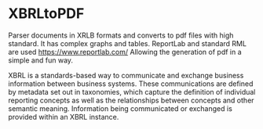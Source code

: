 # XBRLtoPDF
Parser documents in XRLB formats and converts to pdf files with high standard. It has complex graphs and tables.
ReportLab and standard RML are used
https://www.reportlab.com/
Allowing the generation of pdf in a simple and fun way.

XBRL is a standards-based way to communicate and exchange business information between business systems. These communications are defined by metadata set out in taxonomies, which capture the definition of individual reporting concepts as well as the relationships between concepts and other semantic meaning. Information being communicated or exchanged is provided within an XBRL instance.
